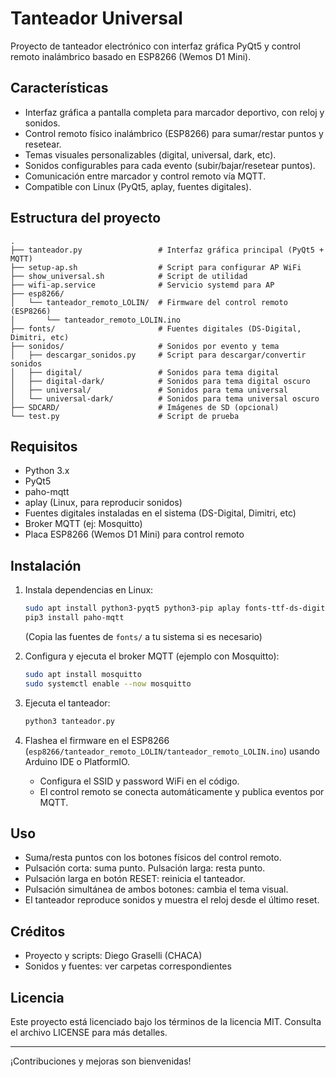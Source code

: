 # Tanteador Universal

Proyecto de tanteador electrónico con interfaz gráfica PyQt5 y control remoto inalámbrico basado en ESP8266 (Wemos D1 Mini).

## Características

- Interfaz gráfica a pantalla completa para marcador deportivo, con reloj y sonidos.
- Control remoto físico inalámbrico (ESP8266) para sumar/restar puntos y resetear.
- Temas visuales personalizables (digital, universal, dark, etc).
- Sonidos configurables para cada evento (subir/bajar/resetear puntos).
- Comunicación entre marcador y control remoto vía MQTT.
- Compatible con Linux (PyQt5, aplay, fuentes digitales).

## Estructura del proyecto

```
.
├── tanteador.py                 # Interfaz gráfica principal (PyQt5 + MQTT)
├── setup-ap.sh                  # Script para configurar AP WiFi
├── show_universal.sh            # Script de utilidad
├── wifi-ap.service              # Servicio systemd para AP
├── esp8266/
│   └── tanteador_remoto_LOLIN/  # Firmware del control remoto (ESP8266)
│       └── tanteador_remoto_LOLIN.ino
├── fonts/                       # Fuentes digitales (DS-Digital, Dimitri, etc)
├── sonidos/                     # Sonidos por evento y tema
│   ├── descargar_sonidos.py     # Script para descargar/convertir sonidos
│   ├── digital/                 # Sonidos para tema digital
│   ├── digital-dark/            # Sonidos para tema digital oscuro
│   ├── universal/               # Sonidos para tema universal
│   └── universal-dark/          # Sonidos para tema universal oscuro
├── SDCARD/                      # Imágenes de SD (opcional)
└── test.py                      # Script de prueba
```

## Requisitos

- Python 3.x
- PyQt5
- paho-mqtt
- aplay (Linux, para reproducir sonidos)
- Fuentes digitales instaladas en el sistema (DS-Digital, Dimitri, etc)
- Broker MQTT (ej: Mosquitto)
- Placa ESP8266 (Wemos D1 Mini) para control remoto

## Instalación

1. Instala dependencias en Linux:
   ```bash
   sudo apt install python3-pyqt5 python3-pip aplay fonts-ttf-ds-digital
   pip3 install paho-mqtt
   ```
   (Copia las fuentes de `fonts/` a tu sistema si es necesario)

2. Configura y ejecuta el broker MQTT (ejemplo con Mosquitto):
   ```bash
   sudo apt install mosquitto
   sudo systemctl enable --now mosquitto
   ```

3. Ejecuta el tanteador:
   ```bash
   python3 tanteador.py
   ```

4. Flashea el firmware en el ESP8266 (`esp8266/tanteador_remoto_LOLIN/tanteador_remoto_LOLIN.ino`) usando Arduino IDE o PlatformIO.
   - Configura el SSID y password WiFi en el código.
   - El control remoto se conecta automáticamente y publica eventos por MQTT.

## Uso

- Suma/resta puntos con los botones físicos del control remoto.
- Pulsación corta: suma punto. Pulsación larga: resta punto.
- Pulsación larga en botón RESET: reinicia el tanteador.
- Pulsación simultánea de ambos botones: cambia el tema visual.
- El tanteador reproduce sonidos y muestra el reloj desde el último reset.

## Créditos

- Proyecto y scripts: Diego Graselli (CHACA)
- Sonidos y fuentes: ver carpetas correspondientes

## Licencia

Este proyecto está licenciado bajo los términos de la licencia MIT. Consulta el archivo LICENSE para más detalles.

---

¡Contribuciones y mejoras son bienvenidas!
